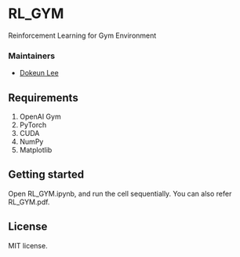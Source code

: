 # RL_GYM
Reinforcement Learning for Gym Environment

### Maintainers
* [Dokeun Lee](https://github.com/leedokeun)

## Requirements
1. OpenAI Gym
2. PyTorch
3. CUDA
4. NumPy
5. Matplotlib

## Getting started

Open RL_GYM.ipynb, and run the cell sequentially. You can also refer RL_GYM.pdf.

## License

MIT license.
